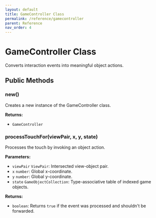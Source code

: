 ```yaml
---
layout: default
title: GameController Class
permalink: /reference/gamecontroller
parent: Reference
nav_order: 4
---
```

# GameController Class

Converts interaction events into meaningful object actions.

## Public Methods

### new()

Creates a new instance of the GameController class.

**Returns:**
- `GameController`

### processTouchFor(viewPair, x, y, state)

Processes the touch by invoking an object action.

**Parameters:**
- `viewPair` `ViewPair`: Intersected view-object pair.
- `x` `number`: Global x-coordinate.
- `y` `number`: Global y-coordinate.
- `state` `GameObjectCollection`: Type-associative table of indexed game objects.

**Returns:**
- `boolean`: Returns `true` if the event was processed and shouldn't be forwarded.
